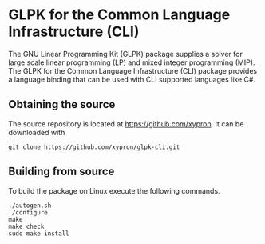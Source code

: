 GLPK for the Common Language Infrastructure (CLI)
=================================================

The GNU Linear Programming Kit (GLPK) package supplies a solver for large scale
linear programming (LP) and mixed integer programming (MIP).
The GLPK for the Common Language Infrastructure (CLI) package provides a language
binding that can be used with CLI supported languages like C#.

Obtaining the source
--------------------

The source repository is located at https://github.com/xypron.
It can be downloaded with

    git clone https://github.com/xypron/glpk-cli.git


Building from source
--------------------

To build the package on Linux execute the following commands.

    ./autogen.sh
    ./configure
    make
    make check
    sudo make install
